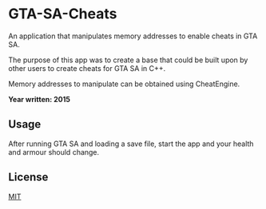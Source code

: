 # GTA-SA-Cheats
An application that manipulates memory addresses to enable cheats in GTA SA.

The purpose of this app was to create a base that could be built upon by other users to create cheats for GTA SA in C++.

Memory addresses to manipulate can be obtained using CheatEngine.

**Year written: 2015**

## Usage

After running GTA SA and loading a save file, start the app and your health and armour should change.

## License
[MIT](https://choosealicense.com/licenses/mit/)
